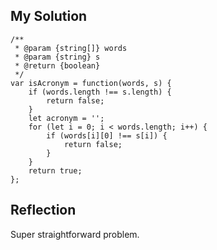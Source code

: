 ## My Solution

```
/**
 * @param {string[]} words
 * @param {string} s
 * @return {boolean}
 */
var isAcronym = function(words, s) {
    if (words.length !== s.length) {
        return false;
    }
    let acronym = '';
    for (let i = 0; i < words.length; i++) {
        if (words[i][0] !== s[i]) {
            return false;
        }
    }
    return true;
};
```

## Reflection

Super straightforward problem.
